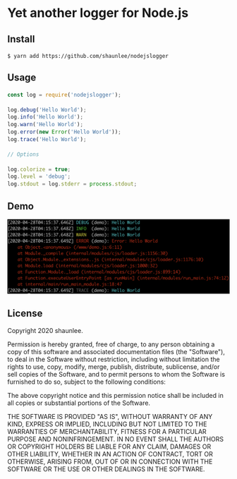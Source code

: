 # Yet another logger for Node.js

## Install

```
$ yarn add https://github.com/shaunlee/nodejslogger
```

## Usage

```js
const log = require('nodejslogger');

log.debug('Hello World');
log.info('Hello World');
log.warn('Hello World');
log.error(new Error('Hello World'));
log.trace('Hello World');

// Options

log.colorize = true;
log.level = 'debug';
log.stdout = log.stderr = process.stdout;
```

## Demo

![nodejslogger](demo.png)

## License

Copyright 2020 shaunlee.

Permission is hereby granted, free of charge, to any person obtaining a copy of this software and associated documentation files (the "Software"), to deal in the Software without restriction, including without limitation the rights to use, copy, modify, merge, publish, distribute, sublicense, and/or sell copies of the Software, and to permit persons to whom the Software is furnished to do so, subject to the following conditions:

The above copyright notice and this permission notice shall be included in all copies or substantial portions of the Software.

THE SOFTWARE IS PROVIDED "AS IS", WITHOUT WARRANTY OF ANY KIND, EXPRESS OR IMPLIED, INCLUDING BUT NOT LIMITED TO THE WARRANTIES OF MERCHANTABILITY, FITNESS FOR A PARTICULAR PURPOSE AND NONINFRINGEMENT. IN NO EVENT SHALL THE AUTHORS OR COPYRIGHT HOLDERS BE LIABLE FOR ANY CLAIM, DAMAGES OR OTHER LIABILITY, WHETHER IN AN ACTION OF CONTRACT, TORT OR OTHERWISE, ARISING FROM, OUT OF OR IN CONNECTION WITH THE SOFTWARE OR THE USE OR OTHER DEALINGS IN THE SOFTWARE.
